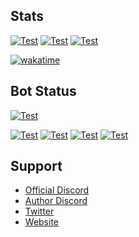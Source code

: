 ## Stats
  [![Test](https://github-readme-stats.vercel.app/api?username=akishoudayo&layout=compact)](https://github.com/akishoudayo/)
  [![Test](https://github-readme-stats.vercel.app/api/wakatime?username=akishoudayo&layout=compact)](https://github.com/akishoudayo/)
  [![Test](https://github-readme-stats.vercel.app/api/top-langs/?username=akishoudayo&layout=compact)](https://github.com/akishoudayo/)
  
  [![wakatime](https://wakatime.com/badge/user/f848115f-d7ba-41b5-b937-13ae48393161.svg)](https://wakatime.com/@f848115f-d7ba-41b5-b937-13ae48393161)

## Bot Status
  [![Test](https://github-readme-stats.vercel.app/api/pin/?username=akishoudayo&repo=python-bot)](https://github.com/akishoudayo/python-bot)
  
  [![Test](https://github.com/akishoudayo/python-bot/actions/workflows/test.yml/badge.svg)](https://github.com/akishoudayo/python-bot/actions/workflows/test.yml)
  [![Test](https://akishoudayo.herokuapp.com/botstatus/akishoudayo-bot)](https://akishoudayo.herokuapp.com/)
  [![Test](https://akishoudayo.herokuapp.com/versionsvg)](https://akishoudayo.herokuapp.com)
  [![Test](https://akishoudayo.herokuapp.com/releasesvg/akishoudayo/python-bot)](https://github.com/akishoudayo/python-bot/releases/latest)

## Support 
  - [Official Discord](https://discord.gg/ewugvGV8YP)
  - [Author Discord](https://discordapp.com/users/749013126866927713)
  - [Twitter](https://twitter.com/akishou_dayo)
  - [Website](https://akishoudayo.herokuapp.com/home)
